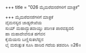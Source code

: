 +++
title = "026 ಮೈಮರೆದನರೆಗಳಿಗೆ ಮಾತ್ರಕೆ"

+++
ಮೈಮರೆದನರೆಗಳಿಗೆ ಮಾತ್ರಕೆ  
ವೈಮನಸ್ಯದ ಜಾಡ್ಯರೇಖೆಯ  
ಸುಯ್ ಮಹಾದ್ಭುತವಾಯ್ತು ಪರಿಣತ ಪಾರವಶ್ಯದಲಿ  
ಹಾ ಮಹಾದೇವೆನುತ ಹಗೆವನ  
ಕೈಮೆಯನು ಬಣ್ಣಿಸುತಲೆದ್ದನ  
ಲೈ ಮರುತ್ಸುತ ಸೂಸಿ ಹಾರಿದ ಗದೆಯ ತಡವರಿಸಿ     ॥26॥
